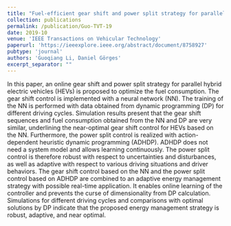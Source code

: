 ```yaml
---
title: "Fuel-efficient gear shift and power split strategy for parallel HEVs based on heuristic dynamic programming and neural networks"
collection: publications
permalink: /publication/Guo-TVT-19
date: 2019-10
venue: 'IEEE Transactions on Vehicular Technology'
paperurl: 'https://ieeexplore.ieee.org/abstract/document/8758927'
pubtype: 'journal'
authors: 'Guoqiang Li, Daniel Görges'
excerpt_separator: ""
---
```


In this paper, an online gear shift and power split strategy for parallel hybrid electric vehicles (HEVs) is proposed to optimize the fuel consumption. The gear shift control is implemented with a neural network (NN). The training of the NN is performed with data obtained from dynamic programming (DP) for different driving cycles. Simulation results present that the gear shift sequences and fuel consumption obtained from the NN and DP are very similar, underlining the near-optimal gear shift control for HEVs based on the NN. Furthermore, the power split control is realized with action-dependent heuristic dynamic programming (ADHDP). ADHDP does not need a system model and allows learning continuously. The power split control is therefore robust with respect to uncertainties and disturbances, as well as adaptive with respect to various driving situations and driver behaviors. The gear shift control based on the NN and the power split control based on ADHDP are combined to an adaptive energy management strategy with possible real-time application. It enables online learning of the controller and prevents the curse of dimensionality from DP calculation. Simulations for different driving cycles and comparisons with optimal solutions by DP indicate that the proposed energy management strategy is robust, adaptive, and near optimal.
